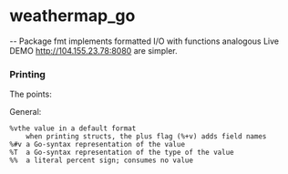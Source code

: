 # weathermap_go
--
Package fmt implements formatted I/O with functions analogous Live DEMO
http://104.155.23.78:8080 are simpler.


### Printing

The points:

General:

    %vthe value in a default format
        when printing structs, the plus flag (%+v) adds field names
    %#v a Go-syntax representation of the value
    %T	a Go-syntax representation of the type of the value
    %%	a literal percent sign; consumes no value
